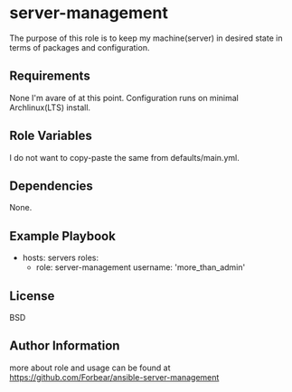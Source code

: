 server-management
=========

The purpose of this role is to keep my machine(server) in desired state in terms of packages and configuration.

Requirements
------------

None I'm avare of at this point. Configuration runs on minimal Archlinux(LTS) install.

Role Variables
--------------

I do not want to copy-paste the same from defaults/main.yml.

Dependencies
------------

None.

Example Playbook
----------------

- hosts: servers
  roles:
    - role: server-management
      username: 'more_than_admin'

License
-------

BSD

Author Information
------------------

more about role and usage can be found at https://github.com/Forbear/ansible-server-management
